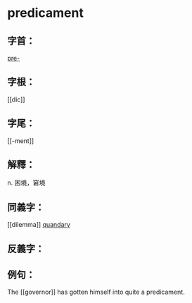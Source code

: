 # predicament


## 字首：
[pre-](/Root%20Prefix%20and%20Suffix/P/pre-.md)

## 字根：
[[dic]]

## 字尾：
[[-ment]]


## 解釋：
n.
困境，窘境

## 同義字：
[[dilemma]]
[quandary](/Vocabulary/Q/quandary.md)

## 反義字：

## 例句：
The [[governor]] has gotten himself into quite a predicament.


